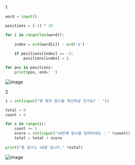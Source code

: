 1
```py
word = input()

positions = [-1] * 26

for i in range(len(word)):
    
    index = ord(word[i]) - ord('a')
    
    if positions[index] == -1:
        positions[index] = i

for pos in positions:
    print(pos, end=' ')

```
![image](https://github.com/gnbhub/20232_Python_Basic/assets/127831078/8c54882c-7698-489a-b3f0-e11371a7175a)

2
```py
i = int(input("몇 명의 점수를 계산하실 건가요? : "))

total = 0
count = 0

for s in range(i):
    count += 1
    score = int(input("%d번째 점수를 입력하세요 : " %count))
    total = total + score
    
print("총 점수는 %d점 입니다." %total)
```
![image](https://github.com/gnbhub/20232_Python_Basic/assets/127831078/84f81ad1-a26a-46c4-9766-05a114db85bd)
